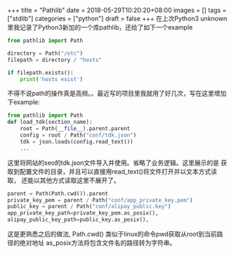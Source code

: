 +++
title = "Pathlib"
date = 2018-05-29T10:20:20+08:00
images = []
tags = ["stdlib"]
categories = ["python"]
draft = false
+++
在上次Python3 unknown 里我记录了Python3新加的一个库pathlib，还给了如下一个example
```python
from pathlib import Path

directory = Path("/etc")
filepath = directory / "hosts"

if filepath.exists():
    print('hosts exist')

```
不得不说path的操作真是高频。。最近写的项目里我就用了好几次，写在这里增加下example:
```python
from pathlib import Path
def load_tdk(section_name):
    root = Path(__file__).parent.parent
    config = root / Path("conf/tdk.json")
    tdk = json.loads(config.read_text())
    ...

```

这里将网站的seo的tdk.json文件导入并使用。省略了业务逻辑。这里展示的是
获取到配置文件的目录，并且可以直接用read_text()将文件打开并以文本方式读取，
还能以其他方式读取这里不展开了。

```python
parent = Path(Path.cwd()).parent
private_key_pem = parent / Path("conf/app_private_key.pem")
public_key = parent / Path("conf/alipay_public.key")
app_private_key_path=private_key_pem.as_posix(),
alipay_public_key_path=public_key.as_posix(),
```
这是更熟悉之后的做法, Path.cwd() 类似于linux的命令pwd获取从root到当前路径的绝对地址
as_posix方法将包含文件名的路径转为字符串。
